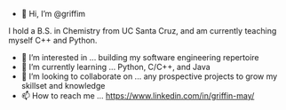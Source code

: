 - 👋 Hi, I’m @griffim

I hold a B.S. in Chemistry from UC Santa Cruz, and am currently teaching myself C++ and Python.

- 👀 I’m interested in ... building my software engineering repertoire
- 🌱 I’m currently learning ... Python, C/C++, and Java
- 💞️ I’m looking to collaborate on ... any prospective projects to grow my skillset and knowledge
- 📫 How to reach me ... https://www.linkedin.com/in/griffin-may/

<!---
griffim/griffim is a ✨ special ✨ repository because its `README.md` (this file) appears on your GitHub profile.
You can click the Preview link to take a look at your changes.
--->
